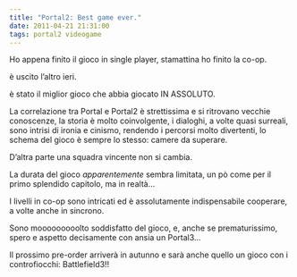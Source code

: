 ```yaml
---
title: "Portal2: Best game ever."
date: 2011-04-21 21:31:00
tags: portal2 videogame
---
```


Ho appena finito il gioco in single player, stamattina ho finito la
co-op.

è uscito l’altro ieri.

è stato il miglior gioco che abbia giocato IN ASSOLUTO.

La correlazione tra Portal e Portal2 è strettissima e si ritrovano
vecchie conoscenze, la storia è molto coinvolgente, i dialoghi, a volte
quasi surreali, sono intrisi di ironia e cinismo, rendendo i percorsi
molto divertenti, lo schema del gioco è sempre lo stesso: camere da
superare.

D’altra parte una squadra vincente non si cambia.

La durata del gioco *apparentemente* sembra limitata, un pò come per il
primo splendido capitolo, ma in realtà…

I livelli in co-op sono intricati ed è assolutamente indispensabile
cooperare, a volte anche in sincrono.

Sono mooooooooolto soddisfatto del gioco, e, anche se prematurissimo,
spero e aspetto decisamente con ansia un Portal3…

Il prossimo pre-order arriverà in autunno e sarà anche quello un gioco
con i controfiocchi: Battlefield3!!
